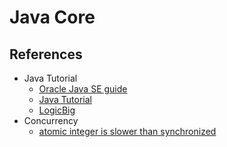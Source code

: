 # Java Core

## References

- Java Tutorial
    - [Oracle Java SE guide](https://docs.oracle.com/en/java/javase/)
    - [Java Tutorial](https://docs.oracle.com/javase/tutorial/tutorialLearningPaths.html)
    - [LogicBig](https://www.logicbig.com/tutorials.html)
- Concurrency
    - [atomic integer is slower than synchronized](https://stackoverflow.com/questions/32422441/atomicinteger-is-slower-than-synchronized)
